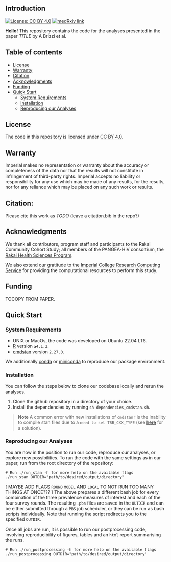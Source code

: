 ## Introduction
[![License: CC BY 4.0](https://img.shields.io/badge/License-CC_BY_4.0-lightgrey.svg)](https://creativecommons.org/licenses/by/4.0/)
[![medRxiv link](https://img.shields.io/badge/medRxiv-link%20to%20paper-blue)](TODO)


**Hello!** This repository contains the code for the analyses presented in the paper *TITLE* by A Brizzi et al.

## Table of contents
 
- [License](#license)
- [Warranty](#warranty)
- [Citation](#citation)
- [Acknowledgments](#acknowledgments)
- [Funding](#funding)
- [Quick Start](#quick-start)
    - [System Requirements](#system-requirements)
    - [Installation](#installation)
    - [Reproducing our Analyses](#reproducing-our-analyses)


## License 

The code in this repository is licensed under [CC BY 4.0](https://img.shields.io/badge/License-CC_BY_4.0-lightgrey.svg).

## Warranty 

Imperial makes no representation or warranty about the accuracy or completeness of the data nor that the results will not constitute in infringement of third-party rights. Imperial accepts no liability or responsibility for any use which may be made of any results, for the results, nor for any reliance which may be placed on any such work or results.

## Citation:

Please cite this work as *TODO* (leave a citation.bib in the repo?)

## Acknowledgments

We thank all contributors, program staff and participants to the Rakai Community Cohort Study; all members of the PANGEA-HIV consortium, the [Rakai Health Sciences Program](https://www.rhsp.org/index.php).

We also extend our gratitude to the [Imperial College Research Computing Service](https://doi.org/10.14469/hpc/2232) for providing the computational resources to perform this study. 

## Funding

TOCOPY FROM PAPER.


## Quick Start

### System Requirements

- UNIX or MacOs, the code was developed on Ubuntu 22.04 LTS.
- [R](https://www.r-project.org/) version `≥4.1.2`.
- [cmdstan](https://mc-stan.org/users/interfaces/cmdstan) version `2.27.0`.

We additionally [conda]() or [miniconda]() to reproduce our package environment.

### Installation

You can follow the steps below to clone our codebase locally and rerun the analyses. 

1. Clone the github repository in a directory of your choice.
2. Install the dependencies by running `sh dependencies_cmdstan.sh`.
 
>  **Note** A common error with new installations of `cmdstanr` is the inability to compile stan files due to a `need to set TBB_CXX_TYPE` (see [here](https://bytemeta.vip/repo/stan-dev/cmdstanpy/issues/374?page=1) for a solution).

### Reproducing our Analyses

You are now in the position to run our code, reproduce our analyses, or explore new possibilities.
To run the code with the same settings as in our paper, run from the root directory of the repository:

```{sh}
# Run ./run_stan -h for more help on the available flags
./run_stan OUTDIR="path/to/desired/output/directory"
```

[ MAYBE ADD FLAGS `ROUND` `MODEL` AND `LOCAL` TO NOT RUN TOO MANY THINGS AT ONCE??? ]
The above prepares a different bash job for every combination of the three prevalence measures of interest and each of the four survey rounds. The resulting `.pbs` files are saved in the `OUTDIR` and can be either submitted through a `PBS` job scheduler, or they can be run as bash scripts individually.
Note that running the script redirects you to the specified `OUTDIR`.

Once all jobs are run, it is possible to run our postprocessing code, involving reproducibility of figures, tables and an `html` report summarising the runs.

```{sh}
# Run ./run_postprocessing -h for more help on the available flags
./run_postprocessing OUTDIR="path/to/desired/output/directory"
```

